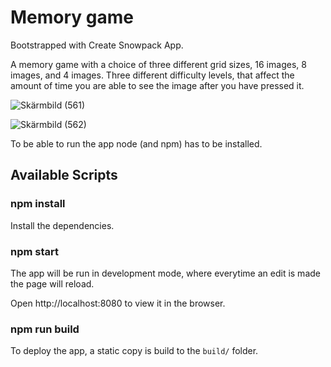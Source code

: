 # Memory game

Bootstrapped with Create Snowpack App.

A memory game with a choice of three different grid sizes, 16 images, 8 images, and 4 images. Three different difficulty levels, that affect the amount of time you are able to see the image after you have pressed it. 

![Skärmbild (561)](https://user-images.githubusercontent.com/112863208/190404872-1f2fa2c3-518b-4943-b6e9-1022b8cef4ae.png)

![Skärmbild (562)](https://user-images.githubusercontent.com/112863208/190405262-148b2e71-6397-49aa-a36f-2ceab4fe996b.png)

To be able to run the app node (and npm) has to be installed.

Available Scripts
----------------------

### npm install

Install the dependencies.

### npm start

The app will be run in development mode, where everytime an edit is made the page will reload.

Open http://localhost:8080 to view it in the browser.

### npm run build

To deploy the app, a static copy is build to the `build/` folder.

